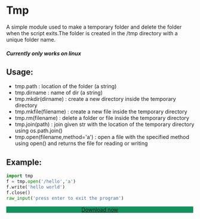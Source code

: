 # Tmp
A simple module used to make a temporary 
folder and delete the folder when the
script exits.The folder is created in the
/tmp directory with a unique folder name.
##### Currently only works on linux

## Usage:
 - tmp.path : location of the folder (a string)
 - tmp.dirname : name of dir (a string)
 - tmp.mkdir(dirname) : create a new directory inside the temporary directory
 - tmp.mkfile(filename) : create a new file inside the temporary directory
 - tmp.rm(filename) : delete a folder or file inside the temporary directory
 - tmp.join(path) : join given str with the location of the temporary directory using os.path.join()
 - tmp.open(filename,method='a') : open a file with the specified method using open() and returns the file for reading or writing

## Example:
```python
import tmp
f = tmp.open('/hello','a')
f.write('hello world')
f.close()
raw_input('press enter to exit the program')
```
  <a href="https://github.com/yehan2002/tmp/releases" class="btn" style='background-color:#15915F;text-align:center;padding-left:40%;padding-right:40%;'>Download now</a>
